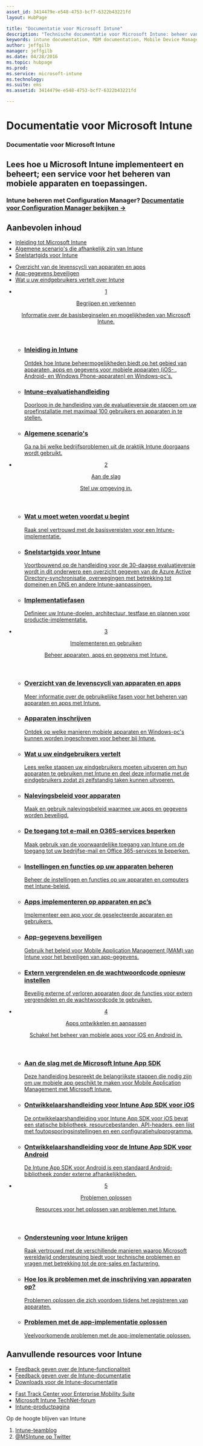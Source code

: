 ```yaml
---
asset_id: 3414479e-e548-4753-bcf7-6322b43221fd
layout: HubPage

title: "Documentatie voor Microsoft Intune"
description: "Technische documentatie voor Microsoft Intune: beheer van mobiele apparaten en toepassingen"
keywords: intune documentation, MDM documentation, Mobile Device Management Documentation, Mobile Device and Application Management Documentation
author: jeffgilb
manager: jeffgilb
ms.date: 04/28/2016
ms.topic: hubpage
ms.prod:
ms.service: microsoft-intune
ms.technology:
ms.suite: ems
ms.assetid: 3414479e-e548-4753-bcf7-6322b43221fd

---
```

# Documentatie voor Microsoft Intune
<article id="main">
    <section id="hero-content">
      <h1>Documentatie voor Microsoft Intune</h1>
      <h2>Lees hoe u Microsoft Intune implementeert en beheert; een service voor het beheren van mobiele apparaten en toepassingen.</h2>
      <h3>Intune beheren met Configuration Manager? <a href="https://technet.microsoft.com/en-us/library/mt627883.aspx" target="_blank">Documentatie voor Configuration Manager bekijken &rarr;</a></h3>
    </section>
    <section id="featured" class="container">
      <h2 class="section-heading"><span class="icon icon-warning"></span> Aanbevolen inhoud</h2>
      <div class="features row">
        <ul class="column column-half">
          <li><a href="/intune/understand-explore/introduction-to-microsoft-intune">Inleiding tot Microsoft Intune</a></li>
          <li><a href="/intune/understand-explore/common-ways-to-use-intune">Algemene scenario's die afhankelijk zijn van Intune</a></li>
          <li><a href="/intune/get-started/start-with-a-paid-subscription-to-microsoft-intune">Snelstartgids voor Intune</a></li>
        </ul>
        <ul class="column column-half">
          <li><a href="/intune/deploy-use/overview-of-device-and-app-lifecycles-in-microsoft-intune">Overzicht van de levenscycli van apparaten en apps</a></li>
          <li><a href="/intune/deploy-use/protect-app-data-using-mobile-app-management-policies-with-microsoft-intune">App-gegevens beveiligen</a></li>
          <li><a href="/intune/deploy-use/what-to-tell-your-end-users-about-using-microsoft-intune">Wat u uw eindgebruikers vertelt over Intune</a></li>
        </ul>
      </div>
    </section>
    <div id="journeys">
      <section class="container">
        <!-- <h2 class="section-heading"><span class="icon icon-inheritance"></span> Stages</h2> -->
        <ul class="journeys-list">
          <li class="journey-step">
            <header class="journey-step-header row">
              <a href="/intune/understand-explore/introduction-to-microsoft-intune">
                <div class="title column-third">
                  <span class="step-number">1</span>
                  <p>Begrijpen en verkennen</p>
                </div>
                <p class="description column-two-thirds">Informatie over de basisbeginselen en mogelijkheden van Microsoft Intune.
                </p>
              </a>
            </header>
            <section class="journey-step-elements content">
              <ul class="row">
                <li class="column-third">
                  <a href="/intune/understand-explore/introduction-to-microsoft-intune">
                    <h3>Inleiding in Intune</h3>
                    <p>Ontdek hoe Intune beheermogelijkheden biedt op het gebied van apparaten, apps en gegevens voor mobiele apparaten (iOS- , Android- en Windows Phone-apparaten) en Windows-pc's.</p>
                  </a>
                </li>
                <li class="column-third">
                  <a href="/intune/understand-explore/get-started-with-a-30-day-trial-of-microsoft-intune">
                    <h3>Intune-evaluatiehandleiding</h3>
                    <p>Doorloop in de handleiding van de evaluatieversie de stappen om uw proefinstallatie met maximaal 100 gebruikers en apparaten in te stellen.</p>
                  </a>
                </li>
                <li class="column-third">
                  <a href="/intune/understand-explore/common-ways-to-use-intune">
                    <h3>Algemene scenario's</h3>
                    <p>Ga na bij welke bedrijfsproblemen uit de praktijk Intune doorgaans wordt gebruikt.</p>
                  </a>
                </li>
              </ul>
            </section>
          </li>
          <li class="journey-step">
            <header class="journey-step-header row">
              <a href="/intune/get-started/what-to-know-before-you-start-microsoft-intune">
                <div class="title column-third">
                  <span class="step-number">2</span>
                  <p>Aan de slag</p>
                </div>
                <p class="description column-two-thirds">Stel uw omgeving in.
                </p>
              </a>
            </header>
            <section class="journey-step-elements content">
              <ul class="row">
                <li class="column-third">
                  <a href="/intune/get-started/what-to-know-before-you-start-microsoft-intune">
                    <h3>Wat u moet weten voordat u begint</h3>
                    <p>Raak snel vertrouwd met de basisvereisten voor een Intune-implementatie.</p>
                  </a>
                </li>
                <li class="column-third">
                  <a href="/intune/get-started/start-with-a-paid-subscription-to-microsoft-intune">
                    <h3>Snelstartgids voor Intune</h3>
                    <p>Voortbouwend op de handleiding voor de 30-daagse evaluatieversie wordt in dit onderwerp een overzicht gegeven van de Azure Active Directory-synchronisatie, overwegingen met betrekking tot domeinen en DNS en andere Intune-aanpassingen.</p>
                  </a>
                </li>
                <li class="column-third">
                  <a href="/intune/get-started/rollout-phases-for-microsoft-intune-deployment">
                    <h3>Implementatiefasen</h3>
                    <p>Definieer uw Intune-doelen, architectuur, testfase en plannen voor productie-implementatie.</p>
                  </a>
                </li>
              </ul>
            </section>
          </li>
          <li class="journey-step">
            <header class="journey-step-header row">
              <a href="/intune/deploy-use/overview-of-device-and-app-lifecycles-in-microsoft-intune">
                <div class="title column-third">
                  <span class="step-number">3</span>
                  <p>Implementeren en gebruiken</p>
                </div>
                <p class="description column-two-thirds">Beheer apparaten, apps en gegevens met Intune.
                </p>
              </a>
            </header>
            <section class="journey-step-elements content">
              <ul class="row">
                <li class="column-third">
                  <a href="/intune/deploy-use/overview-of-device-and-app-lifecycles-in-microsoft-intune">
                    <h3>Overzicht van de levenscycli van apparaten en apps</h3>
                    <p>Meer informatie over de gebruikelijke fasen voor het beheren van apparaten en apps met Intune.</p>
                  </a>
                </li>
                <li class="column-third">
                  <a href="/intune/deploy-use/enroll-devices-in-microsoft-intune">
                    <h3>Apparaten inschrijven</h3>
                    <p>Ontdek op welke manieren mobiele apparaten en Windows-pc's kunnen worden ingeschreven voor beheer bij Intune.</p>
                  </a>
                </li>
                <li class="column-third">
                  <a href="/intune/deploy-use/what-to-tell-your-end-users-about-using-microsoft-intune">
                    <h3>Wat u uw eindgebruikers vertelt</h3>
                    <p>Lees welke stappen uw eindgebruikers moeten uitvoeren om hun apparaten te gebruiken met Intune en deel deze informatie met de eindgebruikers zodat zij zelfstandig taken kunnen uitvoeren.</p>
                  </a>
                </li>
              </ul>
          <ul class="row">
                <li class="column-third">
                  <a href="/intune/deploy-use/introduction-to-device-compliance-policies-in-microsoft-intune">
                    <h3>Nalevingsbeleid voor apparaten</h3>
                    <p>Maak en gebruik nalevingsbeleid waarmee uw apps en gegevens worden beveiligd.</p>
                  </a>
                </li>
                <li class="column-third">
                  <a href="/intune/deploy-use/restrict-access-to-email-and-o365-services-with-microsoft-intune">
                    <h3>De toegang tot e-mail en O365-services beperken</h3>
                    <p>Maak gebruik van de voorwaardelijke toegang van Intune om de toegang tot uw bedrijfse-mail en Office 365-services te beperken.</p>
                  </a>
                </li>
                <li class="column-third">
                  <a href="/intune/deploy-use/manage-settings-and-features-on-your-devices-with-microsoft-intune-policies">
                    <h3>Instellingen en functies op uw apparaten beheren</h3>
                    <p>Beheer de instellingen en functies op uw apparaten en computers met Intune-beleid.</p>
                  </a>
                </li>
              </ul>
                <ul class="row">
                <li class="column-third">
                  <a href="/intune/deploy-use/deploy-apps-in-microsoft-intune">
                    <h3>Apps implementeren op apparaten en pc’s</h3>
                    <p>Implementeer een app voor de geselecteerde apparaten en gebruikers.</p>
                  </a>
                </li>
                <li class="column-third">
                  <a href="/intune/deploy-use/protect-app-data-using-mobile-app-management-policies-with-microsoft-intune">
                    <h3>App-gegevens beveiligen</h3>
                    <p>Gebruik het beleid voor Mobile Application Management (MAM) van Intune voor het beveiligen van app-gegevens.</p>
                  </a>
                </li>
                <li class="column-third">
                  <a href="/intune/deploy-use/use-remote-lock-and-passcode-reset-in-microsoft-intune">
                    <h3>Extern vergrendelen en de wachtwoordcode opnieuw instellen</h3>
                    <p>Beveilig externe of verloren apparaten door de functies voor extern vergrendelen en de wachtwoordcode te gebruiken.</p>
                  </a>
                </li>
              </ul>
        </section>
          </li>
          <li class="journey-step">
            <header class="journey-step-header row">
              <a href="/intune/develop/intune-app-sdk">
                <div class="title column-third">
                  <span class="step-number">4</span>
                  <p>Apps ontwikkelen en aanpassen</p>
                </div>
                <p class="description column-two-thirds">Schakel het beheer van mobiele apps voor iOS en Android in.</p>
              </a>
            </header>
            <section class="journey-step-elements content">
              <ul class="row">
                <li class="column-third">
                  <a href="/intune/develop/intune-app-sdk-get-started">
                    <h3>Aan de slag met de Microsoft Intune App SDK</h3>
                    <p>Deze handleiding bespreekt de belangrijkste stappen die nodig zijn om uw mobiele app geschikt te maken voor Mobile Application Management met Microsoft Intune.</p>
                  </a>
                </li>
                <li class="column-third">
                  <a href="/intune/develop/intune-app-sdk-ios">
                    <h3>Ontwikkelaarshandleiding voor Intune App SDK voor iOS</h3>
                    <p>De ontwikkelaarshandleiding voor Intune App SDK voor iOS bevat een statische bibliotheek, resourcebestanden, API-headers, een lijst met foutopsporingsinstellingen en een configuratiehulpprogramma.</p>
                  </a>
                </li>
                <li class="column-third">
                  <a href="/intune/develop/intune-app-sdk-android">
                    <h3>Ontwikkelaarshandleiding voor de Intune App SDK voor Android</h3>
                    <p>De Intune App SDK voor Android is een standaard Android-bibliotheek zonder externe afhankelijkheden.</p>
                  </a>
                </li>
              </ul>
            </section>
            </li>
      <li class="journey-step">
            <header class="journey-step-header row">
              <a href="/intune/troubleshoot/how-to-get-support-for-microsoft-intune">
                <div class="title column-third">
                  <span class="step-number">5</span>
                  <p>Problemen oplossen</p>
                </div>
                <p class="description column-two-thirds">Resources voor het oplossen van problemen met Intune.</p>
              </a>
            </header>
            <section class="journey-step-elements content">
              <ul class="row">
                <li class="column-third">
                  <a href="/intune/troubleshoot/how-to-get-support-for-microsoft-intune">
                    <h3>Ondersteuning voor Intune krijgen</h3>
                    <p>Raak vertrouwd met de verschillende manieren waarop Microsoft wereldwijd ondersteuning biedt voor technische problemen en vragen met betrekking tot de pre-sales en facturering.</p>
                  </a>
                </li>
                <li class="column-third">
                  <a href="/intune/troubleshoot/troubleshoot-device-enrollment-in-intune">
                    <h3>Hoe los ik problemen met de inschrijving van apparaten op?</h3>
                    <p>Problemen oplossen die zich voordoen tijdens het registreren van apparaten.</p>
                  </a>
                </li>
                <li class="column-third">
                  <a href="/intune/troubleshoot/troubleshoot-app-deployment-problems-in-microsoft-intune">
                    <h3>Problemen met de app-implementatie oplossen</h3>
                    <p>Veelvoorkomende problemen met de app-implementatie oplossen.</p>
                  </a>
                </li>
              </ul>
            </section>
          </li>
        </ul>
      </section>
    </div>
    <div class="section-border">
      <section class="resources container">
      <h2 class="section-heading"><span class="icon icon-note"></span>Aanvullende resources voor Intune</h2>
      <div class="resource-list row">
          <ul class="column-half">
          <li><a href="https://microsoftintune.uservoice.com/" target="_blank">Feedback geven over de Intune-functionaliteit</a></li>
          <li><a href="https://microsoftintune.uservoice.com/forums/297408-issues/category/113871-documentation" target="_blank">Feedback geven over de Intune-documentatie</a></li>
          <li><a href="https://gallery.technet.microsoft.com/site/search?f%5B0%5D.Type=User&f%5B0%5D.Value=ECM%20Docs%20Team%20-%20MSFT" target="_blank">Downloads voor de Intune-documentatie</a></li>
          </ul>
          <ul class="column-half">
          <li><a href="/enterprise-mobility/solutions/fasttrack-center-benefit-for-enterprise-mobility-suite-ems" target="_blank">Fast Track Center voor Enterprise Mobility Suite</a></li>
          <li><a href="https://social.technet.microsoft.com/Forums/en-US/home?category=microsoftintune&filter=alltypes&sort=lastpostdesc" target="_blank">Microsoft Intune TechNet-forum</a></li>
          <li><a href="https://www.microsoft.com/en-us/server-cloud/products/microsoft-intune/default.aspx" target="_blank">Intune-productpagina</a></li>
          </ul>
      </div>
      </section>
    </div>
    <aside class="alert alert-social">
      <p>Op de hoogte blijven van Intune</p>
      <ol class="action-list">
        <li><a href="https://blogs.technet.com/b/microsoftintune/" target="_blank" class="button-bordered button-translucent">Intune-teamblog</a></li>
        <li><a href="https://twitter.com/msintune/" target="_blank" class="button-bordered button-translucent">@MSIntune op Twitter</a></li>
      </ol>
    </aside>
</article>


<!--HONumber=Jun16_HO2-->


